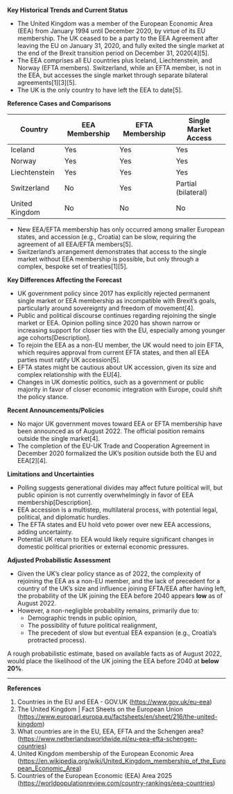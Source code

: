 **Key Historical Trends and Current Status**

- The United Kingdom was a member of the European Economic Area (EEA) from January 1994 until December 2020, by virtue of its EU membership. The UK ceased to be a party to the EEA Agreement after leaving the EU on January 31, 2020, and fully exited the single market at the end of the Brexit transition period on December 31, 2020[4][5].
- The EEA comprises all EU countries plus Iceland, Liechtenstein, and Norway (EFTA members). Switzerland, while an EFTA member, is not in the EEA, but accesses the single market through separate bilateral agreements[1][3][5].
- The UK is the only country to have left the EEA to date[5].

**Reference Cases and Comparisons**

| Country         | EEA Membership | EFTA Membership | Single Market Access |
|-----------------|---------------|-----------------|---------------------|
| Iceland         | Yes           | Yes             | Yes                 |
| Norway          | Yes           | Yes             | Yes                 |
| Liechtenstein   | Yes           | Yes             | Yes                 |
| Switzerland     | No            | Yes             | Partial (bilateral) |
| United Kingdom  | No            | No              | No                  |

- New EEA/EFTA membership has only occurred among smaller European states, and accession (e.g., Croatia) can be slow, requiring the agreement of all EEA/EFTA members[5].
- Switzerland’s arrangement demonstrates that access to the single market without EEA membership is possible, but only through a complex, bespoke set of treaties[1][5].

**Key Differences Affecting the Forecast**

- UK government policy since 2017 has explicitly rejected permanent single market or EEA membership as incompatible with Brexit’s goals, particularly around sovereignty and freedom of movement[4].
- Public and political discourse continues regarding rejoining the single market or EEA. Opinion polling since 2020 has shown narrow or increasing support for closer ties with the EU, especially among younger age cohorts[Description].
- To rejoin the EEA as a non-EU member, the UK would need to join EFTA, which requires approval from current EFTA states, and then all EEA parties must ratify UK accession[5].
- EFTA states might be cautious about UK accession, given its size and complex relationship with the EU[4].
- Changes in UK domestic politics, such as a government or public majority in favor of closer economic integration with Europe, could shift the policy stance.

**Recent Announcements/Policies**

- No major UK government moves toward EEA or EFTA membership have been announced as of August 2022. The official position remains outside the single market[4].
- The completion of the EU-UK Trade and Cooperation Agreement in December 2020 formalized the UK’s position outside both the EU and EEA[2][4].

**Limitations and Uncertainties**

- Polling suggests generational divides may affect future political will, but public opinion is not currently overwhelmingly in favor of EEA membership[Description].
- EEA accession is a multistep, multilateral process, with potential legal, political, and diplomatic hurdles.
- The EFTA states and EU hold veto power over new EEA accessions, adding uncertainty.
- Potential UK return to EEA would likely require significant changes in domestic political priorities or external economic pressures.

**Adjusted Probabilistic Assessment**

- Given the UK’s clear policy stance as of 2022, the complexity of rejoining the EEA as a non-EU member, and the lack of precedent for a country of the UK’s size and influence joining EFTA/EEA after having left, the probability of the UK joining the EEA before 2040 appears **low** as of August 2022.
- However, a non-negligible probability remains, primarily due to:
  - Demographic trends in public opinion,
  - The possibility of future political realignment,
  - The precedent of slow but eventual EEA expansion (e.g., Croatia’s protracted process).

A rough probabilistic estimate, based on available facts as of August 2022, would place the likelihood of the UK joining the EEA before 2040 at **below 20%**.

---

**References**

1. Countries in the EU and EEA - GOV.UK (https://www.gov.uk/eu-eea)
2. The United Kingdom | Fact Sheets on the European Union (https://www.europarl.europa.eu/factsheets/en/sheet/216/the-united-kingdom)
3. What countries are in the EU, EEA, EFTA and the Schengen area? (https://www.netherlandsworldwide.nl/eu-eea-efta-schengen-countries)
4. United Kingdom membership of the European Economic Area (https://en.wikipedia.org/wiki/United_Kingdom_membership_of_the_European_Economic_Area)
5. Countries of the European Economic (EEA) Area 2025 (https://worldpopulationreview.com/country-rankings/eea-countries)